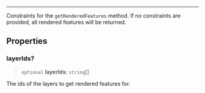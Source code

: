 ***

Constraints for the `getRenderedFeatures` method. If no constraints are
provided, all rendered features will be returned.

## Properties

### layerIds?

> `optional` **layerIds**: `string`\[]

The ids of the layers to get rendered features for.
